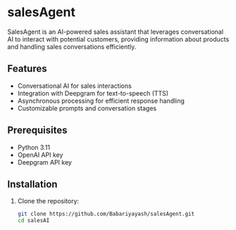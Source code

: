 # salesAgent

SalesAgent is an AI-powered sales assistant that leverages conversational AI to interact with potential customers, providing information about products and handling sales conversations efficiently.

## Features

- Conversational AI for sales interactions
- Integration with Deepgram for text-to-speech (TTS)
- Asynchronous processing for efficient response handling
- Customizable prompts and conversation stages

## Prerequisites

- Python 3.11
- OpenAI API key
- Deepgram API key

## Installation

1. Clone the repository:

   ```sh
   git clone https://github.com/Babariyayash/salesAgent.git
   cd salesAI
